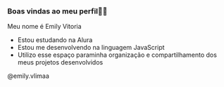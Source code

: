 ### Boas vindas ao meu perfil💙👋

Meu nome é Emily Vitoria
- Estou estudando na Alura
- Estou me desenvolvendo na linguagem JavaScript
- Utilizo esse espaço paraminha organização e
  compartilhamento dos meus projetos desenvolvidos
  
@emily.vlimaa
